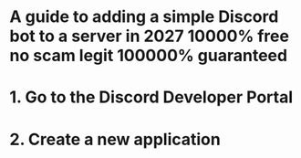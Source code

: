 # A guide to adding a simple Discord bot to a server in 2027 10000% free no scam legit 100000% guaranteed
# 1. Go to the Discord Developer Portal
# 2. Create a new application